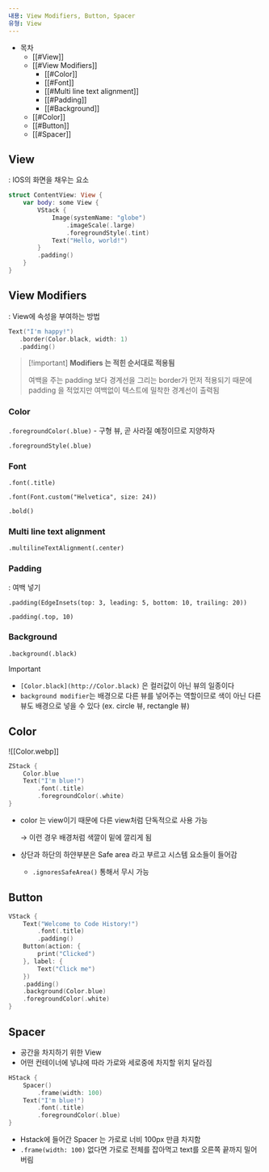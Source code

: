 ```yaml
---
내용: View Modifiers, Button, Spacer
유형: View
---
```

- 목차
    - [[#View]]
    - [[#View Modifiers]]
        - [[#Color]]
        - [[#Font]]
        - [[#Multi line text alignment]]
        - [[#Padding]]
        - [[#Background]]
    - [[#Color]]
    - [[#Button]]
    - [[#Spacer]]

## View

: IOS의 화면을 채우는 요소

```Swift
struct ContentView: View {
    var body: some View {
        VStack {
            Image(systemName: "globe")
                .imageScale(.large)
                .foregroundStyle(.tint)
            Text("Hello, world!")
        }
        .padding()
    }
}
```

  

## View Modifiers

: View에 속성을 부여하는 방법

```Swift
Text("I'm happy!")
   .border(Color.black, width: 1)
   .padding()
```

> [!important] **Modifiers 는 적힌 순서대로 적용됨**
> 
>   
> 여백을 주는 padding 보다 경계선을 그리는 border가 먼저 적용되기 때문에  
> padding 을 적었지만 여백없이 텍스트에 밀착한 경계선이 출력됨

### Color

`.foregroundColor(.blue)` - 구형 뷰, 곧 사라질 예정이므로 지양하자

`.foregroundStyle(.blue)`

### Font

`.font(.title)`

`.font(Font.custom("Helvetica", size: 24))`

`.bold()`

### Multi line text alignment

`.multilineTextAlignment(.center)`

### Padding

: 여백 넣기

`.padding(EdgeInsets(top: 3, leading: 5, bottom: 10, trailing: 20))`

`.padding(.top, 10)`

### Background

`.background(.black)`

> [!important]
> 
> - `[Color.black](http://Color.black)` 은 컬러값이 아닌 뷰의 일종이다
> - `background modifier`는 배경으로 다른 뷰를 넣어주는 역할이므로 색이 아닌 다른 뷰도 배경으로 넣을 수 있다 (ex. circle 뷰, rectangle 뷰)
> 
>   

  

  

  

## Color

![[Color.webp]]

```Swift
ZStack {
    Color.blue
    Text("I'm blue!")
        .font(.title)
        .foregroundColor(.white)
}
```

- color 는 view이기 때문에 다른 view처럼 단독적으로 사용 가능
    
    → 이런 경우 배경처럼 색깔이 밑에 깔리게 됨
    
- 상단과 하단의 하얀부분은 Safe area 라고 부르고 시스템 요소들이 들어감
    - `.ignoresSafeArea()` 통해서 무시 가능

## Button

```Swift
VStack {
    Text("Welcome to Code History!")
        .font(.title)
        .padding()
    Button(action: {
        print("Clicked")
    }, label: {
        Text("Click me")
    })
    .padding()
    .background(Color.blue)
    .foregroundColor(.white)
}
```

  

## Spacer

- 공간을 차지하기 위한 View
- 어떤 컨테이너에 넣냐에 따라 가로와 세로중에 차지할 위치 달라짐

```Swift
HStack {
    Spacer()
        .frame(width: 100)
    Text("I'm blue!")
        .font(.title)
        .foregroundColor(.blue)
}
```

- Hstack에 들어간 Spacer 는 가로로 너비 100px 만큼 차지함
- `.frame(width: 100)` 없다면 가로로 전체를 잡아먹고 text를 오른쪽 끝까지 밀어버림
